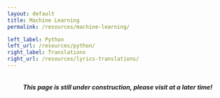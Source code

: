```yaml
---
layout: default
title: Machine Learning
permalink: /resources/machine-learning/

left_label: Python
left_url: /resources/python/
right_label: Translations
right_url: /resources/lyrics-translations/
---
```


<!-- !PAGE CONTENT! -->
<div id="page-pets-pome" class="w3-main" >
  <section id="profile" class="w3-container">
    <div style="display:flex; justify-content:center; gap:10px; align-items:center;">
      <h5><i class="fa fa-gear"></i>
      This page is still under construction, please visit at a later time!
      <i class="fa fa-gear"></i></h5>
    </div>
  </section>
</div>
